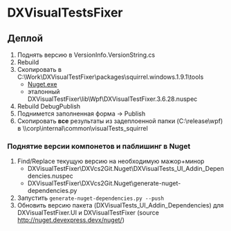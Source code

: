 # DXVisualTestsFixer

## Деплой

1. Поднять версию в VersionInfo.VersionString.cs
2. Rebuild
3. Cкопировать в C:\Work\DXVisualTestFixer\packages\squirrel.windows.1.9.1\tools
    - [Nuget.exe](https://dist.nuget.org/win-x86-commandline/latest/nuget.exe)
    - эталонный DXVisualTestFixer\lib\Wpf\DXVisualTestFixer.3.6.28.nuspec
4. Rebuild DebugPublish
5. Поднимется заполненная форма -> Publish
6. Cкопировать **все** результаты из задеплоенной папки (C:\release\wpf) в \\\corp\internal\common\visualTests_squirrel

### Поднятие версии компонетов и паблишинг в Nuget
1. Find/Replace текущую версию на необходимую мажор+минор
    - DXVisualTestFixer\DXVcs2Git.Nuget\DXVisualTests_UI_Addin_Dependencies.nuspec
    - DXVisualTestFixer\DXVcs2Git.Nuget\generate-nuget-dependencies.py
2. Запустить `generate-nuget-dependencies.py --push`
3. Обновить версию пакета (DXVisualTests_UI_Addin_Dependencies) для DXVisualTestFixer.UI и DXVisualTestFixer (source http://nuget.devexpress.devx/nuget/)